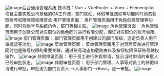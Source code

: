 ![image](https://github.com/qq544281495/generalManage/assets/64632385/e97f252c-1526-4da0-887f-72951d544cc4)后台通用管理系统
技术栈：Vue + VueRouter + Vuex + Elementplus
项目主要实现公司基础的OA工作流，部门联动、休假审批流程等功能同时动态获取账号权限保障权限安全
用户管理页面：
  用户管理页面用于角色创建管理等功能，同时将账号与系统角色、部门等相关联。
  ![image](https://github.com/qq544281495/generalManage/assets/64632385/5c73094a-4300-40c5-8992-69602c429399)
角色管理页面：
  角色管理页面用于创建公司对应职位的角色同时进行权限分配，保证对应职位的账号权限。
  ![image](https://github.com/qq544281495/generalManage/assets/64632385/c7767854-f50f-4a7b-b6cb-798512cfe9c9)
部门管理页面：
  部门管理页面用于创建公司部门层级，选定负责人用于审批流等功能。
  ![image](https://github.com/qq544281495/generalManage/assets/64632385/d9cfb15f-66f2-4696-ad7a-70747b500f11)
菜单管理页面：
  菜单管理页面用于对页面菜单进行管理同时也是账号权限的重要关联，通过账号动态加载路由以及按钮权限保证账号越权操作。
  ![image](https://github.com/qq544281495/generalManage/assets/64632385/72b9d4ba-86ec-4086-8ee4-5b19f6eb0639)
休假申请页面：
  用于员工进行休假申请，显示当时申请的审批人已经审批状态。
  ![image](https://github.com/qq544281495/generalManage/assets/64632385/26e27cac-18a9-4375-a474-d6d2e92e60e8)
休假审批页面：
  用于部门管理、人事等对员工的休假申请进行审批，审批流为部门负责人——>人事部门——>Boss，逐一审批。
  ![image](https://github.com/qq544281495/generalManage/assets/64632385/46cb74b7-476b-4850-8c8f-cb31bf571d6c)


